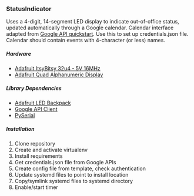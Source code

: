 ### StatusIndicator

Uses a 4-digit, 14-segment LED display to indicate out-of-office status, updated
automatically through a Google calendar.  Calendar interface adapted from
[Google API quickstart](https://developers.google.com/calendar/quickstart/python).
Use this to set up credentials.json file.  Calendar should contain events with
4-character (or less) names.

##### Hardware
+   [Adafruit ItsyBitsy 32u4 - 5V 16MHz](https://www.adafruit.com/product/3677)
+   [Adafruit Quad Alphanumeric Display](https://www.adafruit.com/product/1912)

##### Library Dependencies
+   [Adafruit LED Backpack](https://github.com/adafruit/Adafruit_LED_Backpack)
+   [Google API Client](https://developers.google.com/api-client-library/python/)
+   [PySerial](https://pythonhosted.org/pyserial/)

##### Installation
1.  Clone repository
2.  Create and activate virtualenv
3.  Install requirements
4.  Get credentials.json file from Google APIs
5.  Create config file from template, check authentication
6.  Update systemd files to point to install location
7.  Copy/symlink systemd files to systemd directory
8.  Enable/start timer

